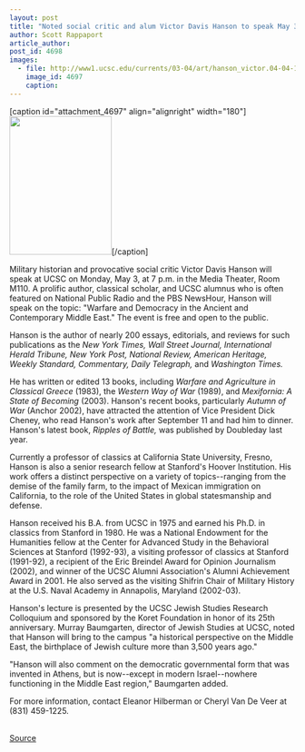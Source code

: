 ```yaml
---
layout: post
title: "Noted social critic and alum Victor Davis Hanson to speak May 3 on 'Warfare and Democracy in the Middle East'"
author: Scott Rappaport
article_author: 
post_id: 4698
images:
  - file: http://www1.ucsc.edu/currents/03-04/art/hanson_victor.04-04-19.180.jpg
    image_id: 4697
    caption: 
---
```


[caption id="attachment_4697" align="alignright" width="180"]<a href="http://dev-ucsc-news.pantheonsite.io/wp-content/uploads/2004/04/hanson_victor.04-04-19.180.jpg"><img class="size-full wp-image-4697" src="http://dev-ucsc-news.pantheonsite.io/wp-content/uploads/2004/04/hanson_victor.04-04-19.180.jpg" alt="" width="180" height="244" /></a>[/caption]
<p>
  Military historian and provocative social critic Victor Davis Hanson will speak at UCSC on Monday, May 3, at 7 p.m. in the Media Theater, Room M110. A prolific author, classical scholar, and UCSC alumnus who is often featured on National Public Radio and the PBS NewsHour, Hanson will speak on the topic: "Warfare and Democracy in the Ancient and Contemporary Middle East." The event is free and open to the public.<br>
</p>
<p>
  Hanson is the author of nearly 200 essays, editorials, and reviews for such publications as the <i>New York Times, Wall Street Journal, International Herald Tribune, New York Post, National Review, American Heritage, Weekly Standard, Commentary, Daily Telegraph,</i> and <i>Washington Times.</i><br>
</p>
<p>
  He has written or edited 13 books, including <i>Warfare and Agriculture in Classical Greece</i> (1983), the <i>Western Way of War</i> (1989), and <i>Mexifornia: A State of Becoming</i> (2003). Hanson's recent books, particularly <i>Autumn of War</i> (Anchor 2002), have attracted the attention of Vice President Dick Cheney, who read Hanson's work after September 11 and had him to dinner. Hanson's latest book, <i>Ripples of Battle,</i> was published by Doubleday last year.<br>
</p>
<p>
  Currently a professor of classics at California State University, Fresno, Hanson is also a senior research fellow at Stanford's Hoover Institution. His work offers a distinct perspective on a variety of topics--ranging from the demise of the family farm, to the impact of Mexican immigration on California, to the role of the United States in global statesmanship and defense.<br>
</p>
<p>
  Hanson received his B.A. from UCSC in 1975 and earned his Ph.D. in classics from Stanford in 1980. He was a National Endowment for the Humanities fellow at the Center for Advanced Study in the Behavioral Sciences at Stanford (1992-93), a visiting professor of classics at Stanford (1991-92), a recipient of the Eric Breindel Award for Opinion Journalism (2002), and winner of the UCSC Alumni Association's Alumni Achievement Award in 2001. He also served as the visiting Shifrin Chair of Military History at the U.S. Naval Academy in Annapolis, Maryland (2002-03).<br>
</p>
<p>
  Hanson's lecture is presented by the UCSC Jewish Studies Research Colloquium and sponsored by the Koret Foundation in honor of its 25th anniversary. Murray Baumgarten, director of Jewish Studies at UCSC, noted that Hanson will bring to the campus "a historical perspective on the Middle East, the birthplace of Jewish culture more than 3,500 years ago."<br>
</p>
<p>
  "Hanson will also comment on the democratic governmental form that was invented in Athens, but is now--except in modern Israel--nowhere functioning in the Middle East region," Baumgarten added.<br>
</p>
<p>
  For more information, contact Eleanor Hilberman or Cheryl Van De Veer at (831) 459-1225.<br>
  <br>
</p>
<p><a href="http://www1.ucsc.edu/currents/03-04/04-19/hanson.html" title="Permalink to hanson">Source</a></p>
